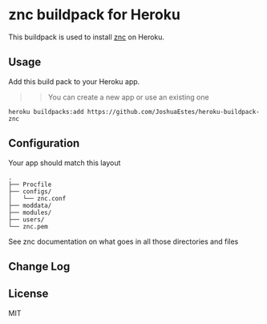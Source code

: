 znc buildpack for Heroku
========================

This buildpack is used to install [znc] on Heroku.

## Usage

Add this build pack to your Heroku app.

>> You can create a new app or use an existing one

```shell
heroku buildpacks:add https://github.com/JoshuaEstes/heroku-buildpack-znc
```

## Configuration

Your app should match this layout

```shell
.
├── Procfile
├── configs/
│   └── znc.conf
├── moddata/
├── modules/
├── users/
└── znc.pem
```

See znc documentation on what goes in all those directories and files

## Change Log

## License

MIT


[znc]: http://znc.in
